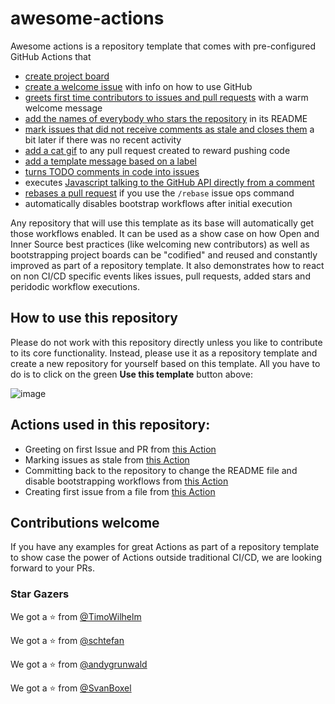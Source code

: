 # awesome-actions

Awesome actions is a repository template that comes with pre-configured GitHub Actions that
* [create project board](.github/workflows/bootstrap.yml)
* [create a welcome issue](.github/workflows/bootstrap.yml) with info on how to use GitHub
* [greets first time contributors to issues and pull requests](.github/workflows/greetings.yml) with a warm welcome message
* [add the names of everybody who stars the repository](.github/workflows/add-stars.yml#L9-L17) in its README
* [mark issues that did not receive comments as stale and closes them](.github/workflows/stale.yml) a bit later if there was no recent activity
* [add a cat gif](https://github.blog/2020-04-09-featured-actions-from-the-github-actions-hackathon/#action-cats) to any pull request created to reward pushing code
* [add a template message based on a label](https://github.blog/2020-04-09-featured-actions-from-the-github-actions-hackathon/#actions-label-commenter)
* [turns TODO comments in code into issues](https://github.blog/2020-04-09-featured-actions-from-the-github-actions-hackathon/#todo-to-issue)
* executes [Javascript talking to the GitHub API directly from a comment](https://github.blog/2020-04-09-featured-actions-from-the-github-actions-hackathon/#actions-comment-run)
* [rebases a pull request](https://github.com/marketplace/actions/automatic-rebase) if you use the `/rebase` issue ops command
* automatically disables bootstrap workflows after initial execution

Any repository that will use this template as its base will automatically get those workflows enabled. It can be used as a show case on how Open and Inner Source best practices (like welcoming new contributors) as well as bootstrapping project boards can be "codified" and reused and constantly improved as part of a repository template. It also demonstrates how to react on non CI/CD specific events likes issues, pull requests, added stars and peridodic workflow executions.

## How to use this repository

Please do not work with this repository directly unless you like to contribute to its core functionality. Instead, please use it as a repository template and create a new repository for yourself based on this template. All you have to do is to click on the green __Use this template__ button above:

![image](https://user-images.githubusercontent.com/1872314/64283899-a8f1c780-cf58-11e9-8998-55872ef55784.png)


## Actions used in this repository:

- Greeting on first Issue and PR from [this Action](https://github.com/actions/first-interaction)
- Marking issues as stale from [this Action](https://github.com/actions/stale)
- Committing back to the repository to change the README file and disable bootstrapping workflows from [this Action](https://github.com/elstudio/actions-js-build/tree/master/commit)
- Creating first issue from a file from [this Action](https://github.com/peter-evans/create-issue-from-file)

## Contributions welcome

If you have any examples for great Actions as part of a repository template to show case the power of Actions outside traditional CI/CD, we are looking forward to your PRs.

### Star Gazers


We got a :star: from [@TimoWilhelm](https://github.com/TimoWilhelm)

We got a :star: from [@schtefan](https://github.com/schtefan)

We got a :star: from [@andygrunwald](https://github.com/andygrunwald)

We got a :star: from [@SvanBoxel](https://github.com/SvanBoxel)
